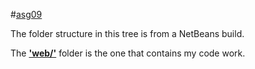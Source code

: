 #[asg09](http://itse2317-accjavabridges.rhcloud.com/asg09/)

The folder structure in this tree is from a NetBeans build. 

The **['web/'](web/)** folder is the one that contains my code work. 
